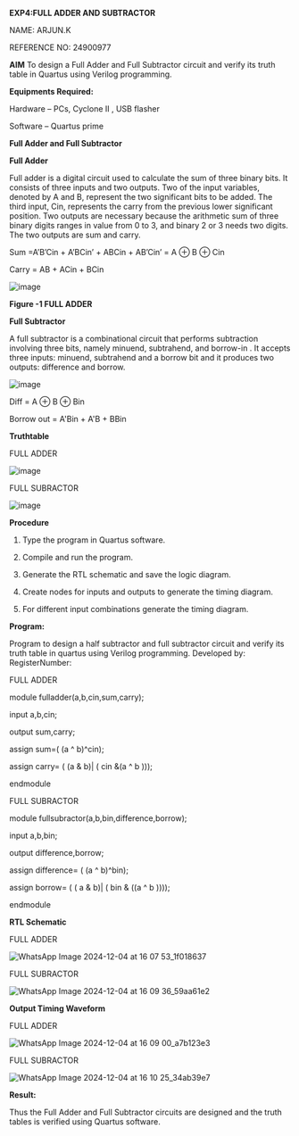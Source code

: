 **EXP4:FULL ADDER AND SUBTRACTOR**

NAME: ARJUN.K

REFERENCE NO: 24900977

**AIM**
To design a Full Adder and Full Subtractor circuit and verify its truth table in Quartus using Verilog programming.

**Equipments Required:**

Hardware – PCs, Cyclone II , USB flasher

Software – Quartus prime

**Full Adder and Full Subtractor**

**Full Adder**

Full adder is a digital circuit used to calculate the sum of three binary bits. It consists of three inputs and two outputs. Two of the input variables, denoted by A and B, represent the two significant bits to be added. The third input, Cin, represents the carry from the previous lower significant position. Two outputs are necessary because the arithmetic sum of three binary digits ranges in value from 0 to 3, and binary 2 or 3 needs two digits. The two outputs are sum and carry.

Sum =A’B’Cin + A’BCin’ + ABCin + AB’Cin’ = A ⊕ B ⊕ Cin 

Carry = AB + ACin + BCin

![image](https://github.com/naavaneetha/FULL_ADDER_SUBTRACTOR/assets/154305477/0f30ba51-5ffb-4198-845f-18e054f675e7)

**Figure -1 FULL ADDER**

**Full Subtractor**

A full subtractor is a combinational circuit that performs subtraction involving three bits, namely minuend, subtrahend, and borrow-in . It accepts three inputs: minuend, subtrahend and a borrow bit and it produces two outputs: difference and borrow.

![image](https://github.com/naavaneetha/FULL_ADDER_SUBTRACTOR/assets/154305477/02b24f51-ab51-4304-9ad6-7b81ffc1ead5)

Diff = A ⊕ B ⊕ Bin 

Borrow out = A'Bin + A'B + BBin

**Truthtable**

FULL ADDER

![image](https://github.com/user-attachments/assets/a80a8cc5-b16d-42b5-849e-f35dda4a66e1)


FULL SUBRACTOR

![image](https://github.com/user-attachments/assets/840f4298-3f66-4d84-b5ed-9a3d20b63c77)


**Procedure**

1.	Type the program in Quartus software.

2.	Compile and run the program.

3.	Generate the RTL schematic and save the logic diagram.

4.	Create nodes for inputs and outputs to generate the timing diagram.

5.	For different input combinations generate the timing diagram.

**Program:**

Program to design a half subtractor and full subtractor circuit and verify its truth table in quartus using Verilog programming. Developed by: RegisterNumber:

FULL ADDER

module fulladder(a,b,cin,sum,carry);

input a,b,cin;

output sum,carry;

assign sum=( (a ^ b)^cin);

assign carry= ( (a & b)| ( cin &(a ^ b )));

endmodule

FULL SUBRACTOR

module fullsubractor(a,b,bin,difference,borrow);

input a,b,bin;

output difference,borrow;

assign difference= ( (a ^ b)^bin);

assign borrow= ( ( a & b)| ( bin & ((a ^ b ))));

endmodule


**RTL Schematic**

FULL ADDER

![WhatsApp Image 2024-12-04 at 16 07 53_1f018637](https://github.com/user-attachments/assets/af1f75b1-ee7d-45e1-a1c4-335cfd19359c)


FULL SUBRACTOR

![WhatsApp Image 2024-12-04 at 16 09 36_59aa61e2](https://github.com/user-attachments/assets/b2c294dd-db63-43fa-b743-1a956c25988d)


**Output Timing Waveform**

FULL ADDER

![WhatsApp Image 2024-12-04 at 16 09 00_a7b123e3](https://github.com/user-attachments/assets/05953c96-5221-47f6-84f4-27f72ec6a98f)


FULL SUBRACTOR

![WhatsApp Image 2024-12-04 at 16 10 25_34ab39e7](https://github.com/user-attachments/assets/c27dc018-47a8-4720-baf7-d8df1bac98d0)


**Result:**

Thus the Full Adder and Full Subtractor circuits are designed and the truth tables is verified using Quartus software.



